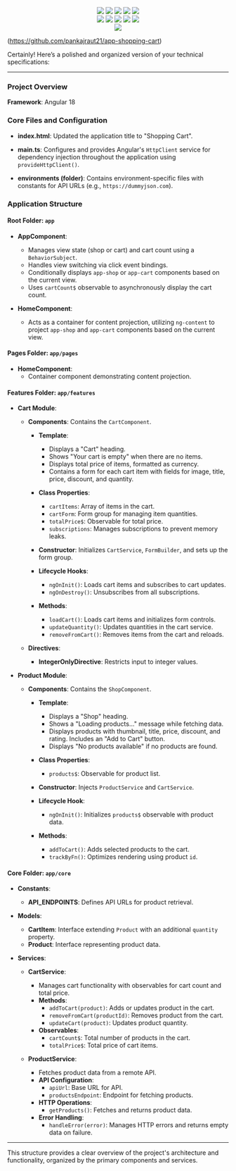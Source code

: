 <p align="center">
    <img src="https://img.shields.io/github/stars/pankajraut21/app-shopping-cart?style=for-the-badge&color=orange">
    <img src="https://img.shields.io/github/forks/pankajraut21/app-shopping-cart?style=for-the-badge&color=purple">
    <img src="https://img.shields.io/github/license/pankajraut21/app-shopping-cart?style=for-the-badge&color=blue">
    <img src="https://img.shields.io/github/issues/pankajraut21/app-shopping-cart?style=for-the-badge&color=red">
    <img src="https://img.shields.io/github/contributors/pankajraut21/app-shopping-cart?style=for-the-badge&color=cyan">
<br>
    <img src="https://img.shields.io/badge/Author-Pankaj Raut-magenta?style=flat-square">
    <img src="https://img.shields.io/badge/Open%20Source-Yes-orange?style=flat-square">
    <img src="https://img.shields.io/badge/Maintained-Yes-cyan?style=flat-square">
    <img src="https://img.shields.io/badge/Made%20In-India-green?style=flat-square">
    <img src="https://img.shields.io/badge/Written%20In-Angular-blue?style=flat-square">
<br>
    <img src="https://github-readme-stats.vercel.app/api/pin/?username=pankajraut21&repo=app-shopping-cart&theme=synthwave">
</p>

(https://github.com/pankajraut21/app-shopping-cart)




Certainly! Here’s a polished and organized version of your technical specifications:

---

### Project Overview

**Framework**: Angular 18

### Core Files and Configuration

- **index.html**: Updated the application title to "Shopping Cart".

- **main.ts**: Configures and provides Angular's `HttpClient` service for dependency injection throughout the application using `provideHttpClient()`.

- **environments (folder)**: Contains environment-specific files with constants for API URLs (e.g., `https://dummyjson.com`).

### Application Structure

#### Root Folder: `app`

- **AppComponent**: 
  - Manages view state (shop or cart) and cart count using a `BehaviorSubject`.
  - Handles view switching via click event bindings.
  - Conditionally displays `app-shop` or `app-cart` components based on the current view.
  - Uses `cartCount$` observable to asynchronously display the cart count.
  
- **HomeComponent**:
  - Acts as a container for content projection, utilizing `ng-content` to project `app-shop` and `app-cart` components based on the current view.

#### Pages Folder: `app/pages`

- **HomeComponent**:
  - Container component demonstrating content projection.

#### Features Folder: `app/features`

- **Cart Module**:
  - **Components**: Contains the `CartComponent`.
    - **Template**:
      - Displays a "Cart" heading.
      - Shows "Your cart is empty" when there are no items.
      - Displays total price of items, formatted as currency.
      - Contains a form for each cart item with fields for image, title, price, discount, and quantity.
      
    - **Class Properties**:
      - `cartItems`: Array of items in the cart.
      - `cartForm`: Form group for managing item quantities.
      - `totalPrice$`: Observable for total price.
      - `subscriptions`: Manages subscriptions to prevent memory leaks.
      
    - **Constructor**: Initializes `CartService`, `FormBuilder`, and sets up the form group.
    
    - **Lifecycle Hooks**:
      - `ngOnInit()`: Loads cart items and subscribes to cart updates.
      - `ngOnDestroy()`: Unsubscribes from all subscriptions.
      
    - **Methods**:
      - `loadCart()`: Loads cart items and initializes form controls.
      - `updateQuantity()`: Updates quantities in the cart service.
      - `removeFromCart()`: Removes items from the cart and reloads.

  - **Directives**:
    - **IntegerOnlyDirective**: Restricts input to integer values.

- **Product Module**:
  - **Components**: Contains the `ShopComponent`.
    - **Template**:
      - Displays a "Shop" heading.
      - Shows a "Loading products..." message while fetching data.
      - Displays products with thumbnail, title, price, discount, and rating. Includes an "Add to Cart" button.
      - Displays "No products available" if no products are found.
      
    - **Class Properties**:
      - `products$`: Observable for product list.
      
    - **Constructor**: Injects `ProductService` and `CartService`.
    
    - **Lifecycle Hook**:
      - `ngOnInit()`: Initializes `products$` observable with product data.
      
    - **Methods**:
      - `addToCart()`: Adds selected products to the cart.
      - `trackByFn()`: Optimizes rendering using product `id`.

#### Core Folder: `app/core`

- **Constants**:
  - **API_ENDPOINTS**: Defines API URLs for product retrieval.

- **Models**:
  - **CartItem**: Interface extending `Product` with an additional `quantity` property.
  - **Product**: Interface representing product data.

- **Services**:
  - **CartService**:
    - Manages cart functionality with observables for cart count and total price.
    - **Methods**:
      - `addToCart(product)`: Adds or updates product in the cart.
      - `removeFromCart(productId)`: Removes product from the cart.
      - `updateCart(product)`: Updates product quantity.
    - **Observables**:
      - `cartCount$`: Total number of products in the cart.
      - `totalPrice$`: Total price of cart items.

  - **ProductService**:
    - Fetches product data from a remote API.
    - **API Configuration**:
      - `apiUrl`: Base URL for API.
      - `productsEndpoint`: Endpoint for fetching products.
    - **HTTP Operations**:
      - `getProducts()`: Fetches and returns product data.
    - **Error Handling**:
      - `handleError(error)`: Manages HTTP errors and returns empty data on failure.

---

This structure provides a clear overview of the project's architecture and functionality, organized by the primary components and services.
